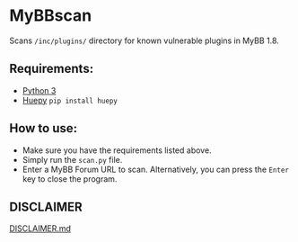 # MyBBscan
Scans `/inc/plugins/` directory for known vulnerable plugins in MyBB 1.8.

## Requirements:
- [Python 3](https://www.python.org/downloads/)
- [Huepy](https://github.com/s0md3v/hue) `pip install huepy`

## How to use:
- Make sure you have the requirements listed above.
- Simply run the `scan.py` file.
- Enter a MyBB Forum URL to scan. Alternatively, you can press the `Enter` key to close the program.

## DISCLAIMER
[DISCLAIMER.md](https://github.com/0xB9/MyBBscan/blob/master/DISCLAIMER.md)
